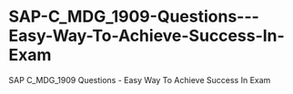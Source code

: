 # SAP-C_MDG_1909-Questions---Easy-Way-To-Achieve-Success-In-Exam
SAP C_MDG_1909 Questions - Easy Way To Achieve Success In Exam

